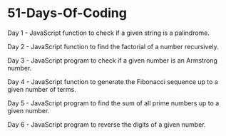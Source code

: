 # 51-Days-Of-Coding

Day 1 - JavaScript function to check if a given string is a palindrome.


Day 2 - JavaScript function to find the factorial of a number recursively.


Day 3 - JavaScript program to check if a given number is an Armstrong number.


Day 4 - JavaScript function to generate the Fibonacci sequence up to a given number of terms.

Day 5 - JavaScript program to find the sum of all prime numbers up to a given number.

Day 6 - JavaScript program to reverse the digits of a given number.
